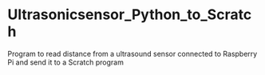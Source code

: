 # Ultrasonicsensor_Python_to_Scratch
Program to read distance from a ultrasound sensor connected to Raspberry Pi and send it to a Scratch program

